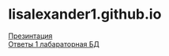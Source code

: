 # lisalexander1.github.io
[Презинтация](https://docs.google.com/presentation/d/1dO-k4QogD48vvTuBIWlTykJVxDWALLHQf8aZupi1m_s/edit?usp=sharing)  
[Ответы 1 лабараторная БД](https://docs.google.com/document/d/1sgoxrl4yuI9ubvqZEDfEXDr5uObBtmbH6cB4xyg-ebo/edit?usp=sharing)
